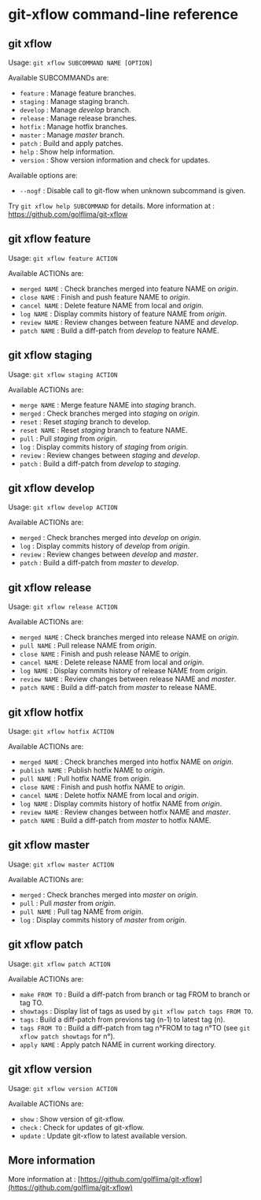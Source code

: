 # git-xflow command-line reference



## git xflow

Usage: `git xflow SUBCOMMAND NAME [OPTION]`

Available SUBCOMMANDs are:

* `feature`         : Manage feature branches.
* `staging`         : Manage staging branch.
* `develop`         : Manage *develop* branch.
* `release`         : Manage release branches.
* `hotfix`          : Manage hotfix branches.
* `master`          : Manage *master* branch.
* `patch`           : Build and apply patches.
* `help`            : Show help information.
* `version`         : Show version information and check for updates.

Available options are:

* `--nogf`          : Disable call to git-flow when unknown subcommand is given.

Try `git xflow help SUBCOMMAND` for details.
More information at : https://github.com/golflima/git-xflow



## git xflow feature

Usage: `git xflow feature ACTION`

Available ACTIONs are:

* `merged NAME`     : Check branches merged into feature NAME on *origin*.
* `close NAME`      : Finish and push feature NAME to *origin*.
* `cancel NAME`     : Delete feature NAME from local and *origin*.
* `log NAME`        : Display commits history of feature NAME from *origin*.
* `review NAME`     : Review changes between feature NAME and *develop*.
* `patch NAME`      : Build a diff-patch from *develop* to feature NAME.



## git xflow staging

Usage: `git xflow staging ACTION`

Available ACTIONs are:

* `merge NAME`      : Merge feature NAME into *staging* branch.
* `merged`          : Check branches merged into *staging* on *origin*.
* `reset`           : Reset *staging* branch to develop.
* `reset NAME`      : Reset *staging* branch to feature NAME.
* `pull`            : Pull *staging* from *origin*.
* `log`             : Display commits history of *staging* from *origin*.
* `review`          : Review changes between *staging* and *develop*.
* `patch`           : Build a diff-patch from *develop* to *staging*.



## git xflow develop

Usage: `git xflow develop ACTION`

Available ACTIONs are:

* `merged`          : Check branches merged into *develop* on *origin*.
* `log`             : Display commits history of *develop* from *origin*.
* `review`          : Review changes between *develop* and *master*.
* `patch`           : Build a diff-patch from *master* to *develop*.



## git xflow release

Usage: `git xflow release ACTION`

Available ACTIONs are:

* `merged NAME`     : Check branches merged into release NAME on *origin*.
* `pull NAME`       : Pull release NAME from *origin*.
* `close NAME`      : Finish and push release NAME to *origin*.
* `cancel NAME`     : Delete release NAME from local and *origin*.
* `log NAME`        : Display commits history of release NAME from *origin*.
* `review NAME`     : Review changes between release NAME and *master*.
* `patch NAME`      : Build a diff-patch from *master* to release NAME.



## git xflow hotfix

Usage: `git xflow hotfix ACTION`

Available ACTIONs are:

* `merged NAME`     : Check branches merged into hotfix NAME on *origin*.
* `publish NAME`    : Publish hotfix NAME to *origin*.
* `pull NAME`       : Pull hotfix NAME from *origin*.
* `close NAME`      : Finish and push hotfix NAME to *origin*.
* `cancel NAME`     : Delete hotfix NAME from local and *origin*.
* `log NAME`        : Display commits history of hotfix NAME from *origin*.
* `review NAME`     : Review changes between hotfix NAME and *master*.
* `patch NAME`      : Build a diff-patch from *master* to hotfix NAME.



## git xflow master

Usage: `git xflow master ACTION`

Available ACTIONs are:

* `merged`          : Check branches merged into *master* on *origin*.
* `pull`            : Pull *master* from *origin*.
* `pull NAME`       : Pull tag NAME from *origin*.
* `log`             : Display commits history of *master* from *origin*.



## git xflow patch

Usage: `git xflow patch ACTION`

Available ACTIONs are:

* `make FROM TO`    : Build a diff-patch from branch or tag FROM to branch or tag TO.
* `showtags`        : Display list of tags as used by `git xflow patch tags FROM TO`.
* `tags`            : Build a diff-patch from previons tag (n-1) to latest tag (n).
* `tags FROM TO`    : Build a diff-patch from tag n°FROM to tag n°TO (see `git xflow patch showtags` for n°).
* `apply NAME`      : Apply patch NAME in current working directory.



## git xflow version

Usage: `git xflow version ACTION`

Available ACTIONs are:

* `show`            : Show version of git-xflow.
* `check`           : Check for updates of git-xflow.
* `update`          : Update git-xflow to latest available version.



## More information

More information at : [https://github.com/golflima/git-xflow](https://github.com/golflima/git-xflow)